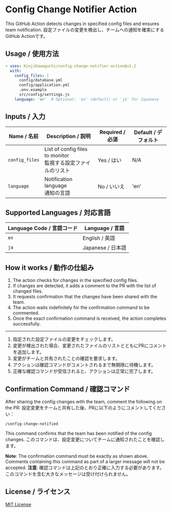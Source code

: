 # Config Change Notifier Action

This GitHub Action detects changes in specified config files and ensures team notification.
設定ファイルの変更を検出し、チームへの通知を確実にするGitHub Actionです。

## Usage / 使用方法

```yaml
- uses: KinjiKawaguchi/config-change-notifier-action@v1.2
  with:
    config_files: |
      config/database.yml
      config/application.yml
      .env.example
      src/config/settings.js
    language: 'en'  # Optional: 'en' (default) or 'ja' for Japanese
```

## Inputs / 入力

| Name / 名前 | Description / 説明 | Required / 必須 | Default / デフォルト |
|-------------|---------------------|------------------|----------------------|
| `config_files` | List of config files to monitor<br>監視する設定ファイルのリスト | Yes / はい | N/A |
| `language` | Notification language<br>通知の言語 | No / いいえ | 'en' |

## Supported Languages / 対応言語

| Language Code / 言語コード | Language / 言語 |
|----------------------------|-----------------|
| `en` | English / 英語 |
| `ja` | Japanese / 日本語 |

## How it works / 動作の仕組み

1. The action checks for changes in the specified config files.
2. If changes are detected, it adds a comment to the PR with the list of changed files.
3. It requests confirmation that the changes have been shared with the team.
4. The action waits indefinitely for the confirmation command to be commented.
5. Once the exact confirmation command is received, the action completes successfully.

---

1. 指定された設定ファイルの変更をチェックします。
2. 変更が検出された場合、変更されたファイルのリストとともにPRにコメントを追加します。
3. 変更がチームと共有されたことの確認を要求します。
4. アクションは確認コマンドがコメントされるまで無期限に待機します。
5. 正確な確認コマンドが受信されると、アクションは正常に完了します。

## Confirmation Command / 確認コマンド

After sharing the config changes with the team, comment the following on the PR:
設定変更をチームと共有した後、PRに以下のようにコメントしてください：

```
/config-change-notified
```

This command confirms that the team has been notified of the config changes.
このコマンドは、設定変更についてチームに通知されたことを確認します。

**Note**: The confirmation command must be exactly as shown above. Comments containing this command as part of a larger message will not be accepted.
**注意**: 確認コマンドは上記のとおり正確に入力する必要があります。このコマンドを含む大きなメッセージは受け付けられません。

## License / ライセンス

[MIT License](LICENSE)